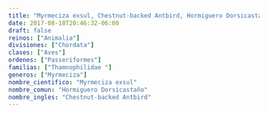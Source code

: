 ```yaml
---
title: "Myrmeciza exsul, Chestnut-backed Antbird, Hormiguero Dorsicastaño"
date: 2017-08-18T20:46:32-06:00
draft: false
reinos: ["Animalia"]
divisiones: ["Chordata"]
clases: ["Aves"]
ordenes: ["Passeriformes"]
familias: ["Thamnophilidae "]
generos: ["Myrmeciza"]
nombre_cientifico: "Myrmeciza exsul"
nombre_comun: "Hormiguero Dorsicastaño"
nombre_ingles: "Chestnut-backed Antbird"
---
```

